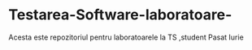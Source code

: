 # Testarea-Software-laboratoare-
Acesta este repozitoriul pentru laboratoarele la TS ,student Pasat Iurie
